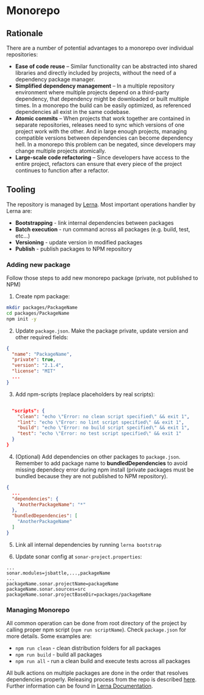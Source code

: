 # Monorepo

## Rationale
There are a number of potential advantages to a monorepo over individual repositories:
- **Ease of code reuse** – Similar functionality can be abstracted into shared libraries and directly included by projects, without the need of a dependency package manager.
- **Simplified dependency management** – In a multiple repository environment where multiple projects depend on a third-party dependency, that dependency might be downloaded or built multiple times. In a monorepo the build can be easily optimized, as referenced dependencies all exist in the same codebase.
- **Atomic commits** – When projects that work together are contained in separate repositories, releases need to sync which versions of one project work with the other. And in large enough projects, managing compatible versions between dependencies can become dependency hell. In a monorepo this problem can be negated, since developers may change multiple projects atomically.
- **Large-scale code refactoring** – Since developers have access to the entire project, refactors can ensure that every piece of the project continues to function after a refactor.

## Tooling
The repository is managed by [Lerna](https://github.com/lerna/lerna). Most important operations handler by Lerna are:

- **Bootstrapping** - link internal dependencies between packages
- **Batch execution** - run command across all packages (e.g. build, test, etc...)
- **Versioning** - update version in modified packages
- **Publish** - publish packages to NPM repository

### Adding new package
Follow those steps to add new monorepo package (private, not published to NPM)

1. Create npm package:
```bash
mkdir packages/PackageName
cd packages/PackageName
npm init -y
```
2. Update `package.json`. Make the package private, update version and other required fields:
```json
{
  "name": "PackageName",
  "private": true,
  "version": "2.1.4",
  "license": "MIT"
  ...
}
```
3. Add npm-scripts (replace placeholders by real scripts):
```json

  "scripts": {
    "clean": "echo \"Error: no clean script specified\" && exit 1",
    "lint": "echo \"Error: no lint script specified\" && exit 1",
    "build": "echo \"Error: no build script specified\" && exit 1",
    "test": "echo \"Error: no test script specified\" && exit 1"
  }
}
```
4. (Optional) Add dependencies on other packages to `package.json`. Remember to add package name to **bundledDependencies** to avoid missing dependecy error during npm install (private packages must be bundled because they are not published to NPM repository).
```json
{
  ...
  "dependencies": {
    "AnotherPackageName": "*"
  },
  "bundledDependencies": [
    "AnotherPackageName"
  ]
}
```
5. Link all internal dependencies by running `lerna bootstrap`

6. Update sonar config at `sonar-project.properties`:

```
...
sonar.modules=jsbattle,...,packageName
...
packageName.sonar.projectName=packageName
packageName.sonar.sources=src
packageName.sonar.projectBaseDir=packages/packageName

```

### Managing Monorepo

All common operation can be done from root directory of the project by calling proper npm script (`npm run scriptName`). Check `package.json` for more details. Some examples are:

- `npm run clean` - clean distribution folders for all packages
- `npm run build` - build all packages
- `npm run all` - run a clean build and execute tests across all packages

All bulk actions on multiple packages are done in the order that resolves dependencies properly. Releasing process from the repo is described [here](release.md). Further information can be found in [Lerna Documentation](https://github.com/lerna/lerna).
